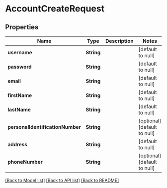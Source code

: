 # AccountCreateRequest

## Properties

| Name                             | Type       | Description | Notes                        |
| -------------------------------- | ---------- | ----------- | ---------------------------- |
| **username**                     | **String** |             | [default to null]            |
| **password**                     | **String** |             | [default to null]            |
| **email**                        | **String** |             | [default to null]            |
| **firstName**                    | **String** |             | [default to null]            |
| **lastName**                     | **String** |             | [default to null]            |
| **personalIdentificationNumber** | **String** |             | [optional] [default to null] |
| **address**                      | **String** |             | [default to null]            |
| **phoneNumber**                  | **String** |             | [optional] [default to null] |

[[Back to Model list]](../README.md#documentation-for-models) [[Back to API list]](../README.md#documentation-for-api-endpoints) [[Back to README]](../README.md)
